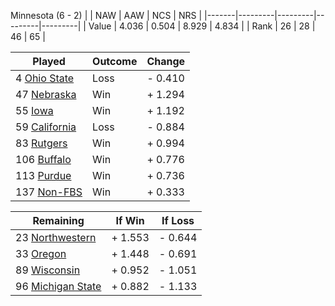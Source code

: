 Minnesota (6 - 2)
|       |   NAW   |   AAW   |   NCS   |   NRS   |
|-------|---------|---------|---------|---------|
| Value |   4.036 |   0.504 |   8.929 |   4.834 |
| Rank  |      26 |      28 |      46 |      65 |

| Played                    | Outcome    |  Change  |
|---------------------------|------------|----------|
|   4 [Ohio State            ](OhioState.md)| Loss       | -  0.410 |
|  47 [Nebraska              ](Nebraska.md)| Win        | +  1.294 |
|  55 [Iowa                  ](Iowa.md)| Win        | +  1.192 |
|  59 [California            ](California.md)| Loss       | -  0.884 |
|  83 [Rutgers               ](Rutgers.md)| Win        | +  0.994 |
| 106 [Buffalo               ](Buffalo.md)| Win        | +  0.776 |
| 113 [Purdue                ](Purdue.md)| Win        | +  0.736 |
| 137 [Non-FBS               ](NonFBS.md)| Win        | +  0.333 |

| Remaining                 |  If Win  |  If Loss |
|---------------------------|----------|----------|
|  23 [Northwestern          ](Northwestern.md)| +  1.553 | -  0.644 |
|  33 [Oregon                ](Oregon.md)| +  1.448 | -  0.691 |
|  89 [Wisconsin             ](Wisconsin.md)| +  0.952 | -  1.051 |
|  96 [Michigan State        ](MichiganState.md)| +  0.882 | -  1.133 |

